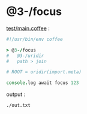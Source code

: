[‼️]: ✏️README.mdt

# @3-/focus

[test/main.coffee](./test/main.coffee) :

```coffee
#!/usr/bin/env coffee

> @3-/focus
#   @3-/uridir
#   path > join

# ROOT = uridir(import.meta)

console.log await focus 123
```

output :

```
./out.txt
```
